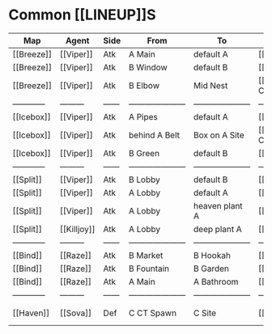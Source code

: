 # Common [[LINEUP]]S
| Map | Agent | Side | From | To | Ability | Link | Notes |
| --- | --- | --- | --- | --- | --- | --- | --- |
| [[Breeze]] | [[Viper]] | Atk | A Main | default A | [[Snake Bite]] | [here](https://youtu.be/Pc-hjkobSA8) | — |
| [[Breeze]] | [[Viper]] | Atk | B Window | default B | [[Snake Bite]] | [here](https://youtu.be/CHKL5y0qTeE) | — |
| [[Breeze]] | [[Viper]] | Atk | B Elbow | Mid Nest | [[Poison Cloud]] | [here](https://youtu.be/LKnLy1qjUX4) | — |
| ———— | ——— | —— | ——————— | ——————— | —————— | ——— | ———————— |
| [[Icebox]] | [[Viper]] | Atk | A Pipes | default A | [[Snake Bite]] | [here](https://youtu.be/idByKeMPbGM) | — |
| [[Icebox]] | [[Viper]] | Atk | behind A Belt | Box on A Site | [[Poison Cloud]] | [here](https://youtu.be/4gAJXkKlb9o) | *blocks all spots* |
| [[Icebox]] | [[Viper]] | Atk | B Green | default B | [[Snake Bite]] | [here](https://youtu.be/HH3TVFfEY2c) | — |
| ———— | ——— | —— | ——————— | ——————— | —————— | ——— | ———————— |
| [[Split]] | [[Viper]] | Atk | B Lobby | default B | [[Snake Bite]] | [here](https://youtu.be/GrLRH4Fq5aA) | — |
| [[Split]] | [[Viper]] | Atk | A Lobby | default A | [[Snake Bite]] | [here](https://youtu.be/YZhxr2h8FM4) | — |
| [[Split]] | [[Viper]] | Atk | A Lobby | heaven plant A | [[Snake Bite]] | [here](https://youtu.be/o3DNqsv7crU) | *easier than ^* |
| [[Split]] | [[Killjoy]] | Atk | A Lobby | deep plant A | [[Nanoswarm]] | [here](https://youtu.be/fziovp2eCNM) | *unbreakable* |
| ———— | ——— | —— | ——————— | ——————— | —————— | ——— | ———————— |
| [[Bind]] | [[Raze]] | Atk | B Market | B Hookah | [[Boombot]] | [here](https://youtu.be/0BXuBC78iIM) | *must use* |
| [[Bind]] | [[Raze]] | Atk | B Fountain | B Garden | [[Boombot]] | [here](https://youtu.be/s9S4RO4QkhY) | *must use* |
| [[Bind]] | [[Raze]] | Atk | A Main | A Bathroom | [[Boombot]] | [here](https://youtu.be/3duFRhq0Ih8) | *must use* |
| ———— | ——— | —— | ——————— | ——————— | —————— | ——— | ———————— |
| [[Haven]] | [[Sova]] | Def | C CT Spawn | C Site | [[Recon Dart]] | [here](https://youtu.be/xYFyMStFXEg&t=10s) | *god dart (do charge* |
